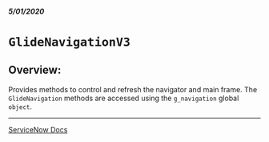 ##### 5/01/2020
# `GlideNavigationV3`
## Overview:
Provides methods to control and refresh the navigator and main frame.  The `GlideNavigation` methods are accessed using the `g_navigation` global `object`.

---

[ServiceNow Docs](https://developer.servicenow.com/dev.do#!/reference/api/newyork/client/c_GlideNavigationV3API)